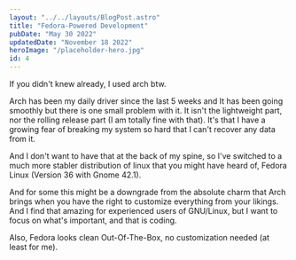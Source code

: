 ```yaml
---
layout: "../../layouts/BlogPost.astro"
title: "Fedora-Powered Development"
pubDate: "May 30 2022"
updatedDate: "November 18 2022"
heroImage: "/placeholder-hero.jpg"
id: 4
---
```


If you didn't knew already, I used arch btw.

Arch has been my daily driver since the last 5 weeks and It has been going smoothly but there is one small problem with it. It isn't the lightweight part, nor the rolling release part (I am totally fine with that). It's that I have a growing fear of breaking my system so hard that I can't recover any data from it.

And I don't want to have that at the back of my spine, so I've switched to a much more stabler distribution of linux that you might have heard of, Fedora Linux (Version 36 with Gnome 42.1).

And for some this might be a downgrade from the absolute charm that Arch brings when you have the right to customize everything from your likings. And I find that amazing for experienced users of GNU/Linux, but I want to focus on what's important, and that is coding.

Also, Fedora looks clean Out-Of-The-Box, no customization needed (at least for me).
